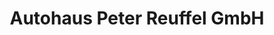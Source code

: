 ---
title: "Autohaus Peter Reuffel GmbH"
url: /bad-honnef/autohaus-peter-reuffel-gmbh/
shop: Autohaus
---